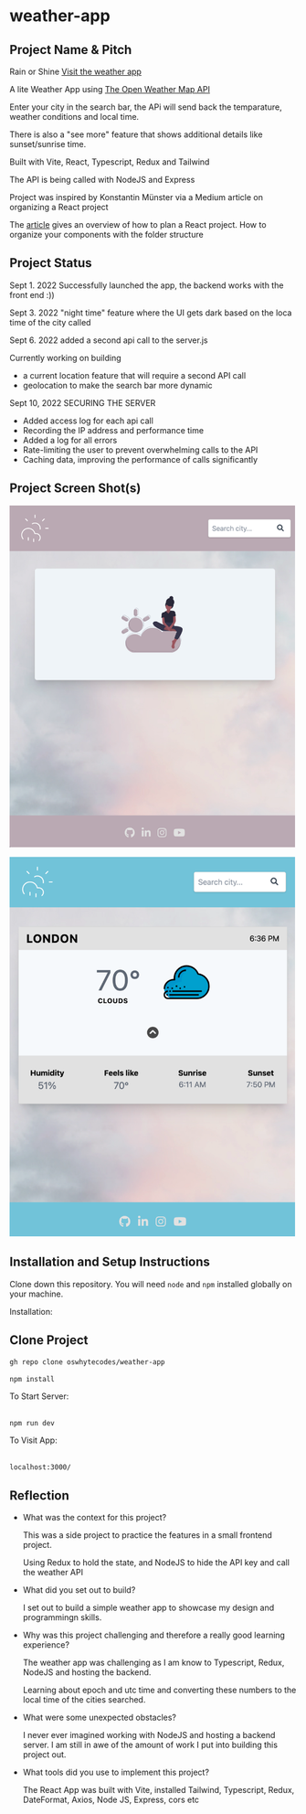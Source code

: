# weather-app

## Project Name & Pitch

Rain or Shine [Visit the weather app](https://oswhytecodes-weatherapp.netlify.app/)

A lite Weather App using [The Open Weather Map API](https://openweathermap.org/)

Enter your city in the search bar, the APi will send back the temparature, weather conditions and local time.

There is also a "see more" feature that shows additional details like sunset/sunrise time.

Built with Vite, React, Typescript, Redux and Tailwind

The API is being called with NodeJS and Express

Project was inspired by Konstantin Münster via a Medium article on organizing a React project

The [article](https://konstantinmuenster.medium.com/how-to-plan-and-organize-a-react-project-by-building-a-weather-app-95175b11bd01) gives an overview
of how to plan a React project. How to organize your components with the folder structure

## Project Status

Sept 1. 2022
Successfully launched the app, the backend works with the front end :))

Sept 3. 2022
"night time" feature where the UI gets dark based on the loca time of the city called

Sept 6. 2022
added a second api call to the server.js

Currently working on building
- a current location feature that will require a second API call
- geolocation to make the search bar more dynamic

Sept 10, 2022
SECURING THE SERVER

- Added access log for each api call
- Recording the IP address and performance time
- Added a log for all errors
- Rate-limiting the user to prevent overwhelming calls to the API
- Caching data, improving the performance of calls significantly

## Project Screen Shot(s)

<img width="500" alt="Screen Shot 2022-07-27 at 9 06 52 AM" 
src="./client/public/images/homepage.png">

<img width="500" alt="Screen Shot 2022-07-27 at 9 06 52 AM" 
src="./client/public/images/UI.png">

## Installation and Setup Instructions

Clone down this repository. You will need `node` and `npm` installed globally on your machine.

Installation:

## Clone Project

```
gh repo clone oswhytecodes/weather-app

```

```
npm install

```

To Start Server:

```

npm run dev

```

To Visit App:

```

localhost:3000/

```

## Reflection

- What was the context for this project?

  This was a side project to practice the features in a small frontend project.

  Using Redux to hold the state, and NodeJS to hide the API key and call the weather API

- What did you set out to build?

  I set out to build a simple weather app to showcase my design and programmingn skills.

- Why was this project challenging and therefore a really good learning experience?

  The weather app was challenging as I am know to Typescript, Redux, NodeJS and hosting the backend.

  Learning about epoch and utc time and converting these numbers to the local time of the cities searched.

- What were some unexpected obstacles?

  I never ever imagined working with NodeJS and hosting a backend server. I am still in awe of the amount of work I put into building this project out.

- What tools did you use to implement this project?

  The React App was built with Vite, installed Tailwind, Typescript, Redux, DateFormat, Axios, Node JS, Express, cors etc
